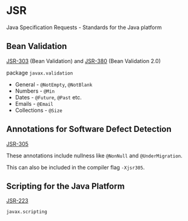 # JSR

Java Specification Requests - Standards for the Java platform

## Bean Validation

[JSR-303](https://jcp.org/en/jsr/detail?id=303) (Bean Validation) and [JSR-380](https://jcp.org/en/jsr/detail?id=380) (Bean Validation 2.0)

package `javax.validation`

* General - `@NotEmpty`, `@NotBlank`
* Numbers - `@Min`
* Dates - `@Future`, `@Past` etc.
* Emails - `@Email`
* Collections - `@Size`

## Annotations for Software Defect Detection

[JSR-305](https://jcp.org/en/jsr/detail?id=305)

These annotations include nullness like `@NonNull` and `@UnderMigration`.

This can also be included in the compiler flag `-Xjsr305`.

## Scripting for the Java Platform

[JSR-223](https://jcp.org/en/jsr/detail?id=223)

`javax.scripting`

